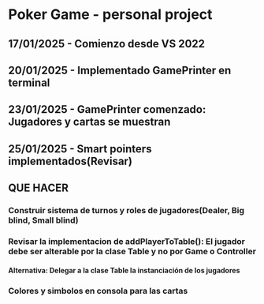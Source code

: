 # Poker Game - personal project

## 17/01/2025 - Comienzo desde VS 2022
## 20/01/2025 - Implementado GamePrinter en terminal
## 23/01/2025 - GamePrinter comenzado: Jugadores y cartas se muestran
## 25/01/2025 - Smart pointers implementados(Revisar)

## QUE HACER
### Construir sistema de turnos y roles de jugadores(Dealer, Big blind, Small blind)
### Revisar la implementacion de addPlayerToTable(): El jugador debe ser alterable por la clase Table y no por Game o Controller
#### Alternativa: Delegar a la clase Table la instanciación de los jugadores
### Colores y simbolos en consola para las cartas
